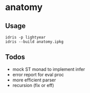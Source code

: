 # anatomy

## Usage

```
idris -p lightyear
idris --build anatomy.ipkg
```

## Todos

* mock ST monad to implement infer
* error report for eval proc
* more efficient parser
* recursion (fix or eff)


